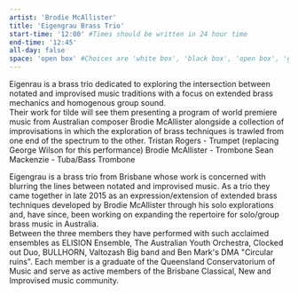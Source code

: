 ```yaml
---
artist: 'Brodie McAllister'
title: 'Eigengrau Brass Trio'
start-time: '12:00' #Times should be written in 24 hour time
end-time: '12:45'
all-day: false
space: 'open box' #Choices are 'white box', 'black box', 'open box', 'grounds'
---
```

<!-- Description -->
Eigenrau is a brass trio dedicated to exploring the intersection between notated and improvised music traditions with a focus on extended brass mechanics and homogenous group sound.  
Their work for tilde will see them presenting a program of world premiere music from Australian composer Brodie McAllister alongside a collection of improvisations in which the exploration of brass techniques is trawled from one end of the spectrum to the other.
Tristan Rogers  - Trumpet (replacing George Wilson for this performance)
Brodie McAllister - Trombone
Sean Mackenzie - Tuba/Bass Trombone

<!-- Bio -->
Eigengrau is a brass trio from Brisbane whose work is concerned with blurring the lines between notated and improvised music. As a trio they came together in late 2015 as an expression/extension of extended brass techniques developed by Brodie McAllister through his solo explorations and, have since, been working on expanding the repertoire for solo/group brass music in Australia.  
Between the three members they have performed with such acclaimed ensembles as ELISION Ensemble, The Australian Youth Orchestra, Clocked out Duo, BULLHORN, Valtozash Big band and Ben Mark's DMA "Circular ruins".
Each member is a graduate of the Queensland Conservatorium of Music and serve as active members of the Brisbane Classical, New and Improvised music community.
